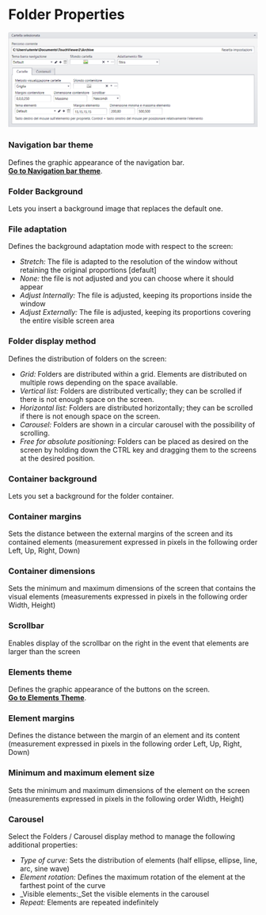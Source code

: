 # Folder Properties
![](/img/folder_properties.png)

### Navigation bar theme
Defines the graphic appearance of the navigation bar.
<br>[__Go to Navigation bar theme__](/en/2.16/media-manager/themes/theme-navigationbar.md).

### Folder Background
Lets you insert a background image that replaces the default one.

### File adaptation
Defines the background adaptation mode with respect to the screen:

  - _Stretch:_ The file is adapted to the resolution of the window without retaining the original proportions [default]<br>
  - _None:_ the file is not adjusted and you can choose where it should appear<br>
  - _Adjust Internally:_ The file is adjusted, keeping its proportions inside the window<br>
  - _Adjust Externally:_ The file is adjusted, keeping its proportions covering the entire visible screen area

### Folder display method
Defines the distribution of folders on the screen:

  - _Grid:_ Folders are distributed within a grid. Elements are distributed on multiple rows depending on the space available.
  - _Vertical list:_ Folders are distributed vertically; they can be scrolled if there is not enough space on the screen.
  - _Horizontal list:_ Folders are distributed horizontally; they can be scrolled if there is not enough space on the screen.
  - _Carousel:_ Folders are shown in a circular carousel with the possibility of scrolling.
  - _Free for absolute positioning:_ Folders can be placed as desired on the screen by holding down the CTRL key and dragging them to the screens at the desired position.

### Container background
Lets you set a background for the folder container.

### Container margins
Sets the distance between the external margins of the screen and its contained elements (measurement expressed in pixels in the following order Left, Up, Right, Down)

### Container dimensions
Sets the minimum and maximum dimensions of the screen that contains the visual elements (measurements expressed in pixels in the following order Width, Height)

### Scrollbar
Enables display of the scrollbar on the right in the event that elements are larger than the screen

### Elements theme
Defines the graphic appearance of the buttons on the screen.
<br>[__Go to Elements Theme__](/en/2.16/media-manager/themes/theme-element.md).

### Element margins
Defines the distance between the margin of an element and its content (measurement expressed in pixels in the following order Left, Up, Right, Down)

### Minimum and maximum element size
Sets the minimum and maximum dimensions of the element on the screen (measurements expressed in pixels in the following order Width, Height)

### Carousel
Select the Folders / Carousel display method to manage the following additional properties:

* _Type of curve:_ Sets the distribution of elements (half ellipse, ellipse, line, arc, sine wave)
* _Element rotation:_ Defines the maximum rotation of the element at the farthest point of the curve
* _Visible elements:_Set the visible elements in the carousel
* _Repeat:_ Elements are repeated indefinitely
